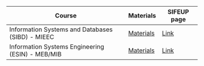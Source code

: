 | Course | Materials | SIFEUP page |
|--------|-----------|----------|
|    Information Systems and Databases (SIBD) - MIEEC   |   [Materials](/teaching/2020/ESIN_SIBD/sibd)        |         [Link](https://sigarra.up.pt/feup/pt/ucurr_geral.ficha_uc_view?pv_ocorrencia_id=436868) |
|    Information Systems Engineering (ESIN) - MEB/MIB   |    [Materials](/teaching/2020/ESIN_SIBD/esin)       |         [Link](https://sigarra.up.pt/feup/pt/UCURR_GERAL.FICHA_UC_VIEW?pv_ocorrencia_id=436542) |